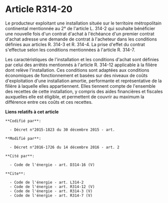 # Article R314-20

Le producteur exploitant une installation située sur le territoire métropolitain continental mentionnée au 2° de l'article L.
314-2 qui souhaite bénéficier une nouvelle fois d'un contrat d'achat à l'échéance d'un premier contrat d'achat adresse une
demande de contrat à l'acheteur dans les conditions définies aux articles R. 314-3 et R. 314-4. La prise d'effet du contrat
s'effectue selon les conditions mentionnées à l'article R. 314-7. 

Les caractéristiques de l'installation et les conditions d'achat sont définies par celui des arrêtés mentionnés à l'article
R. 314-12 applicable à la filière dont relève l'installation. Ces conditions sont adaptées aux conditions économiques de
fonctionnement et basées sur des niveaux de coûts d'exploitation d'une installation amortie, performante et représentative de
la filière à laquelle elles appartiennent. Elles tiennent compte de l'ensemble des recettes de cette installation, y compris
des aides financières et fiscales auxquelles elle est éligible, et permettent de couvrir au maximum la différence entre ces
coûts et ces recettes.

**Liens relatifs à cet article**

	**Codifié par**:

	  - Décret n°2015-1823 du 30 décembre 2015 - art.

	**Modifié par**:

	  - Décret n°2016-1726 du 14 décembre 2016 - art. 2

	**Cité par**:

	  - Code de l'énergie - art. D314-16 (V)

	**Cite**:

	  - Code de l'énergie - art. L314-2
	  - Code de l'énergie - art. R314-12 (V)
	  - Code de l'énergie - art. R314-3 (V)
	  - Code de l'énergie - art. R314-7 (V)
